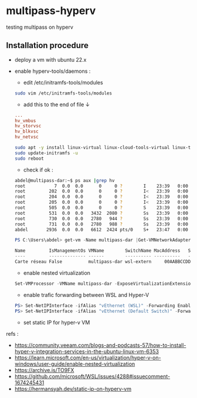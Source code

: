# multipass-hyperv
testing multipass on hyperv

## Installation procedure
- deploy a vm with ubuntu 22.x

- enable hyperv-tools/daemons :
  - edit /etc/initramfs-tools/modules
  ```sh
  sudo vim /etc/initramfs-tools/modules
  ```
  - add this to the end of file ↓
  ```conf
  ...
  hv_vmbus
  hv_storvsc
  hv_blkvsc
  hv_netvsc
  ```
  ```sh
  sudo apt -y install linux-virtual linux-cloud-tools-virtual linux-tools-virtual
  sudo update-initramfs -u
  sudo reboot
  ```
  - check if ok :
  ```sh
  abdel@multipass-dar:~$ ps aux |grep hv
  root           7  0.0  0.0      0     0 ?        I    23:39   0:00 [kworker/0:0-hv_vmbus_con]
  root         202  0.0  0.0      0     0 ?        I<   23:39   0:00 [hv_vmbus_con]
  root         204  0.0  0.0      0     0 ?        I<   23:39   0:00 [hv_pri_chan]
  root         205  0.0  0.0      0     0 ?        I<   23:39   0:00 [hv_sub_chan]
  root         505  0.0  0.0      0     0 ?        S    23:39   0:00 [hv_balloon]
  root         531  0.0  0.0   3432  2080 ?        Ss   23:39   0:00 /usr/lib/linux-tools/5.15.0-101-generic/hv_kvp_daemon -n
  root         730  0.0  0.0   2780   944 ?        Ss   23:39   0:00 /usr/lib/linux-tools/5.15.0-101-generic/hv_fcopy_daemon -n
  root         731  0.0  0.0   2780   988 ?        Ss   23:39   0:00 /usr/lib/linux-tools/5.15.0-101-generic/hv_vss_daemon -n
  abdel       2936  0.0  0.0   6612  2424 pts/0    S+   23:47   0:00 grep --color=auto hv
  ```

  ```powershell
  PS C:\Users\abdel> get-vm -Name multipass-dar |Get-VMNetworkAdapter

  Name         IsManagementOs VMName        SwitchName MacAddress   Status IPAddresses
  ----         -------------- ------        ---------- ----------   ------ -----------
  Carte réseau False          multipass-dar wsl-extern     00AABBCCDDFF {Ok}   {192.168.1.99, 2a02:a03f:...}
  ```
  - enable nested virtualization
  ```powershell
  Set-VMProcessor -VMName multipass-dar -ExposeVirtualizationExtensions $true
  ```

  - enable trafic forwarding between WSL and Hyper-V
  ```powershell
  PS> Set-NetIPInterface -ifAlias "vEthernet (WSL)" -Forwarding Enabled
  PS> Set-NetIPInterface -ifAlias "vEthernet (Default Switch)" -Forwarding Enabled
  ```

  - set static IP for hyper-v VM




refs :
- https://community.veeam.com/blogs-and-podcasts-57/how-to-install-hyper-v-integration-services-in-the-ubuntu-linux-vm-6353
- https://learn.microsoft.com/en-us/virtualization/hyper-v-on-windows/user-guide/enable-nested-virtualization
- https://archive.is/TO9FX
- https://github.com/microsoft/WSL/issues/4288#issuecomment-1674245431
- https://hermansyah.dev/static-ip-on-hyperv-vm